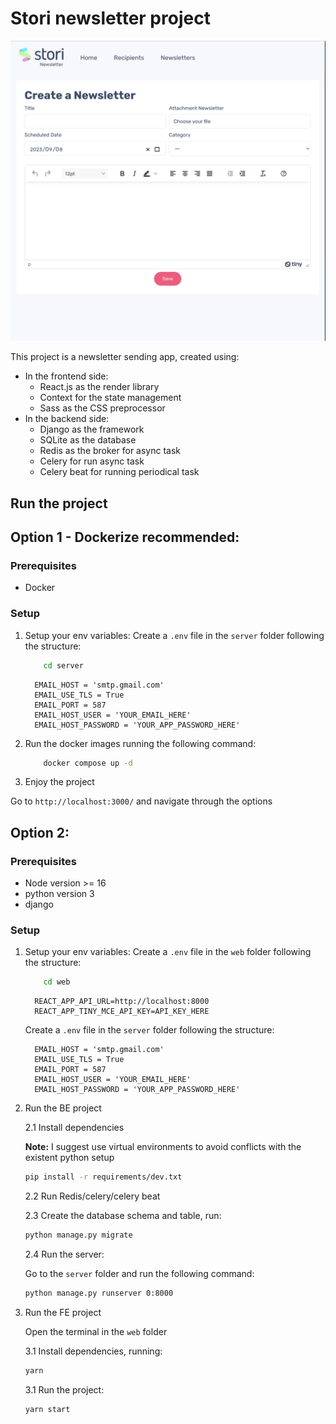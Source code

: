 # Stori newsletter project
![alt text](newsletterform.png)

This project is a newsletter sending app, created using:
- In the frontend side:
    - React.js as the render library
    - Context for the state management
    - Sass as the CSS preprocessor 
- In the backend side:
    - Django as the framework
    - SQLite as the database
    - Redis as the broker for async task
    - Celery for run async task
    - Celery beat for running periodical task 

## Run the project
## Option 1 - Dockerize recommended:
### Prerequisites
- Docker 

### Setup
1. Setup your env variables:
    Create a `.env` file in the `server` folder following the structure:
    ```sh
        cd server
    ```

    ```
      EMAIL_HOST = 'smtp.gmail.com'
      EMAIL_USE_TLS = True
      EMAIL_PORT = 587
      EMAIL_HOST_USER = 'YOUR_EMAIL_HERE'
      EMAIL_HOST_PASSWORD = 'YOUR_APP_PASSWORD_HERE'
    ```

2. Run the docker images running the following command:
    ```sh 
        docker compose up -d
    ```

3. Enjoy the project

Go to `http://localhost:3000/` and navigate through the options


## Option 2:
### Prerequisites
- Node version >= 16
- python version 3
- django

### Setup
1. Setup your env variables:
    Create a `.env` file in the `web` folder following the structure:
    ```sh
        cd web
    ```

    ```
      REACT_APP_API_URL=http://localhost:8000
      REACT_APP_TINY_MCE_API_KEY=API_KEY_HERE
    ```

    Create a `.env` file in the `server` folder following the structure:
    ```
      EMAIL_HOST = 'smtp.gmail.com'
      EMAIL_USE_TLS = True
      EMAIL_PORT = 587
      EMAIL_HOST_USER = 'YOUR_EMAIL_HERE'
      EMAIL_HOST_PASSWORD = 'YOUR_APP_PASSWORD_HERE'
    ```

2. Run the BE project

    2.1 Install dependencies

    __Note:__ I suggest use virtual environments to avoid conflicts with the existent python setup

    ```sh
    pip install -r requirements/dev.txt
    ```

    2.2 Run Redis/celery/celery beat

    2.3 Create the database schema and table, run:

    ```sh
    python manage.py migrate
    ```

    2.4 Run the server:
    
    Go to the `server` folder and run the following command:
    ```sh
    python manage.py runserver 0:8000
    ```


3. Run the FE project

    Open the terminal in the `web` folder

    3.1 Install dependencies, running:

    ```sh
    yarn 
    ```

    3.1 Run the project:
    ```sh
    yarn start
    ```
